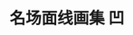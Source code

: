---
logo: images/art_book/名场面线画集凹.jpg
title: 名场面线画集 凹
subTitle: 暂无资源，如果你拥有该资源，可点击此处向我们提交反馈

category: 画集

hasResource: false
---